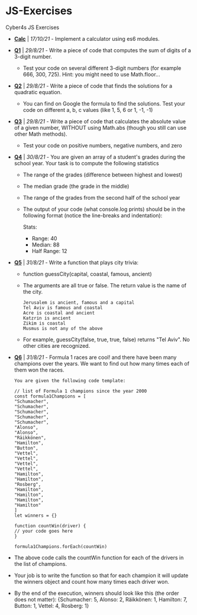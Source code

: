 # JS-Exercises

Cyber4s JS Exercises

- **[Calc](./calc/README.md)** | _17/10/21_ - Implement a calculator using es6 modules.

- **[Q1](./q1.js)** | _29/8/21_ - Write a piece of code that computes the sum of digits of a 3-digit number.

  - Test your code on several different 3-digit numbers (for example 666, 300, 725). Hint: you might need to use Math.floor...

- **[Q2](./q2.js)** | _29/8/21_ - Write a piece of code that finds the solutions for a quadratic equation.

  - You can find on Google the formula to find the solutions. Test your code on different a, b, c values (like 1, 5, 6 or 1, -1, -1)

- **[Q3](./q3.js)** | _29/8/21_ - Write a piece of code that calculates the absolute value of a given number, WITHOUT using Math.abs (though you still can use other Math methods).

  - Test your code on positive numbers, negative numbers, and zero

- **[Q4](./q4.js)** | _30/8/21_ - You are given an array of a student's grades during the school year. Your task is to compute the following statistics

  - The range of the grades (difference between highest and lowest)
  - The median grade (the grade in the middle)
  - The range of the grades from the second half of the school year

  - The output of your code (what console.log prints) should be in the following format (notice the line-breaks and indentation):

    Stats:

    - Range: 40
    - Median: 88
    - Half Range: 12

- **[Q5](./q5.js)** | _31/8/21_ - Write a function that plays city trivia:

  - function guessCity(capital, coastal, famous, ancient)
  - The arguments are all true or false. The return value is the name of the city.

        Jerusalem is ancient, famous and a capital
        Tel Aviv is famous and coastal
        Acre is coastal and ancient
        Katzrin is ancient
        Zikim is coastal
        Musmus is not any of the above

  - For example, guessCity(false, true, true, false) returns "Tel Aviv". No other cities are recognized.

- **[Q6](./q6.js)** | _31/8/21_ - Formula 1 races are cool! and there have been many champions over the years.
  We want to find out how many times each of them won the races.

      You are given the following code template:

      // list of Formula 1 champions since the year 2000
      const formula1Champions = [
      "Schumacher",
      "Schumacher",
      "Schumacher",
      "Schumacher",
      "Schumacher",
      "Alonso",
      "Alonso",
      "Räikkönen",
      "Hamilton",
      "Button",
      "Vettel",
      "Vettel",
      "Vettel",
      "Vettel",
      "Hamilton",
      "Hamilton",
      "Rosberg",
      "Hamilton",
      "Hamilton",
      "Hamilton",
      "Hamilton"
      ]
      let winners = {}

      function countWin(driver) {
      // your code goes here
      }

      formula1Champions.forEach(countWin)

- The above code calls the countWin function for each of the drivers in the list of champions.
- Your job is to write the function so that for each champion it will update the winners object and count how many times each driver won.

- By the end of the execution, winners should look like this (the order does not matter):
  {Schumacher: 5, Alonso: 2, Räikkönen: 1, Hamilton: 7, Button: 1, Vettel: 4, Rosberg: 1}
